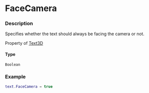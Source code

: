# FaceCamera
### Description
Specifies whether the text should always be facing the camera or not.

Property of [Text3D](/classes/Text3D/)

#### Type
`Boolean`

### Example
```lua
text.FaceCamera = true
```
